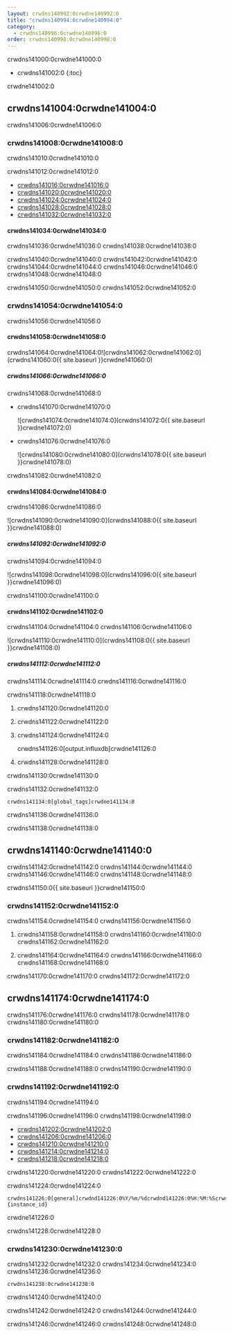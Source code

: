 ```yaml
---
layout: crwdns140992:0crwdne140992:0
title: "crwdns140994:0crwdne140994:0"
category:
  - crwdns140996:0crwdne140996:0
order: crwdns140998:0crwdne140998:0
---
```

crwdns141000:0crwdne141000:0

* crwdns141002:0
{:toc}

crwdne141002:0

## crwdns141004:0crwdne141004:0

crwdns141006:0crwdne141006:0

### crwdns141008:0crwdne141008:0

crwdns141010:0crwdne141010:0

crwdns141012:0crwdne141012:0

* [crwdns141016:0crwdne141016:0](crwdns141014:0crwdne141014:0)
* [crwdns141020:0crwdne141020:0](crwdns141018:0crwdne141018:0)
* [crwdns141024:0crwdne141024:0](crwdns141022:0crwdne141022:0)
* [crwdns141028:0crwdne141028:0](crwdns141026:0crwdne141026:0)
* [crwdns141032:0crwdne141032:0](crwdns141030:0crwdne141030:0)

#### crwdns141034:0crwdne141034:0

crwdns141036:0crwdne141036:0 crwdns141038:0crwdne141038:0

crwdns141040:0crwdne141040:0 crwdns141042:0crwdne141042:0 crwdns141044:0crwdne141044:0 crwdns141046:0crwdne141046:0 crwdns141048:0crwdne141048:0

crwdns141050:0crwdne141050:0 crwdns141052:0crwdne141052:0

### crwdns141054:0crwdne141054:0

crwdns141056:0crwdne141056:0

#### crwdns141058:0crwdne141058:0

crwdns141064:0crwdne141064:0![crwdns141062:0crwdne141062:0](crwdns141060:0{{ site.baseurl }}crwdne141060:0)

##### crwdns141066:0crwdne141066:0

crwdns141068:0crwdne141068:0

* crwdns141070:0crwdne141070:0
    
    ![crwdns141074:0crwdne141074:0](crwdns141072:0{{ site.baseurl }}crwdne141072:0)

* crwdns141076:0crwdne141076:0
    
    ![crwdns141080:0crwdne141080:0](crwdns141078:0{{ site.baseurl }}crwdne141078:0)

crwdns141082:0crwdne141082:0

#### crwdns141084:0crwdne141084:0

crwdns141086:0crwdne141086:0

![crwdns141090:0crwdne141090:0](crwdns141088:0{{ site.baseurl }}crwdne141088:0)

##### crwdns141092:0crwdne141092:0

crwdns141094:0crwdne141094:0

![crwdns141098:0crwdne141098:0](crwdns141096:0{{ site.baseurl }}crwdne141096:0)

crwdns141100:0crwdne141100:0

#### crwdns141102:0crwdne141102:0

crwdns141104:0crwdne141104:0 crwdns141106:0crwdne141106:0

![crwdns141110:0crwdne141110:0](crwdns141108:0{{ site.baseurl }}crwdne141108:0)

##### crwdns141112:0crwdne141112:0

crwdns141114:0crwdne141114:0 crwdns141116:0crwdne141116:0

crwdns141118:0crwdne141118:0

1. crwdns141120:0crwdne141120:0
2. crwdns141122:0crwdne141122:0
3. crwdns141124:0crwdne141124:0

    crwdns141126:0[output.influxdb]crwdne141126:0
    

4. crwdns141128:0crwdne141128:0

crwdns141130:0crwdne141130:0

crwdns141132:0crwdne141132:0

    crwdns141134:0[global_tags]crwdne141134:0
    

crwdns141136:0crwdne141136:0

crwdns141138:0crwdne141138:0

## crwdns141140:0crwdne141140:0

crwdns141142:0crwdne141142:0 crwdns141144:0crwdne141144:0 crwdns141146:0crwdne141146:0 crwdns141148:0crwdne141148:0

crwdns141150:0{{ site.baseurl }}crwdne141150:0

### crwdns141152:0crwdne141152:0

crwdns141154:0crwdne141154:0 crwdns141156:0crwdne141156:0

1. crwdns141158:0crwdne141158:0 crwdns141160:0crwdne141160:0 crwdns141162:0crwdne141162:0

2. crwdns141164:0crwdne141164:0 crwdns141166:0crwdne141166:0 crwdns141168:0crwdne141168:0

crwdns141170:0crwdne141170:0 crwdns141172:0crwdne141172:0

## crwdns141174:0crwdne141174:0

crwdns141176:0crwdne141176:0 crwdns141178:0crwdne141178:0 crwdns141180:0crwdne141180:0

### crwdns141182:0crwdne141182:0

crwdns141184:0crwdne141184:0 crwdns141186:0crwdne141186:0

crwdns141188:0crwdne141188:0 crwdns141190:0crwdne141190:0

### crwdns141192:0crwdne141192:0

crwdns141194:0crwdne141194:0

crwdns141196:0crwdne141196:0 crwdns141198:0crwdne141198:0

* [crwdns141202:0crwdne141202:0](crwdns141200:0crwdne141200:0)
* [crwdns141206:0crwdne141206:0](crwdns141204:0crwdne141204:0)
* [crwdns141210:0crwdne141210:0](crwdns141208:0crwdne141208:0)
* [crwdns141214:0crwdne141214:0](crwdns141212:0crwdne141212:0)
* [crwdns141218:0crwdne141218:0](crwdns141216:0crwdne141216:0)

crwdns141220:0crwdne141220:0 crwdns141222:0crwdne141222:0

crwdns141224:0crwdne141224:0

    crwdns141226:0[general]crwdnd141226:0%Y/%m/%dcrwdnd141226:0%H:%M:%Scrwdnd141226:0 {instance_id}
crwdne141226:0
    

crwdns141228:0crwdne141228:0

### crwdns141230:0crwdne141230:0

crwdns141232:0crwdne141232:0 crwdns141234:0crwdne141234:0 crwdns141236:0crwdne141236:0

    crwdns141238:0crwdne141238:0
    

crwdns141240:0crwdne141240:0

crwdns141242:0crwdne141242:0 crwdns141244:0crwdne141244:0

crwdns141246:0crwdne141246:0 crwdns141248:0crwdne141248:0

<!---## Health Monitoring Metrics

CloudWatch integration enables the following custom metrics for health monitoring:

 * `ContainersReserved` gives you a view of usage over time for capacity planning and budget estimation.
 * `ContainersLeaked` should be 0 or close to 0, an increase indicates a potential infrastructure issue.
 * `ContainersAvailable` is used for Auto Scaling.  If the value is too high, consider shutting some machines down, if the value is too low, consider starting up machines.

 * `circle.run-queue.builds` and `circle.run-queue.containers` expresses the degree to which the system is under-provisioned  and number of queued builds that are not running.  Ideally, the ASG will account for this as well.  Values that are too high may indicate an outage or incident.

 * `circle.state.running-builds` provides a general insight into current usage.

 * Note that `circle.state.num-masters` includes the web server host in the Services machine that does **not** run any builds.  That means the following:
   * If the value is 0, there is an outage or system is in maintenance.  Risk of dropping some github hooks.
   * If the value is 1, there are no Builders, so web traffic and GitHub hooks are accepted, but not run.
   * If the value is 1 + n, there are n builders running and visible to the system. If this is less than the total number of builders launched through AWS, your builders are most likely not launching correctly. If builds are queueing, but this number says you have builders available to the system, you may need to launch more builders.
--->